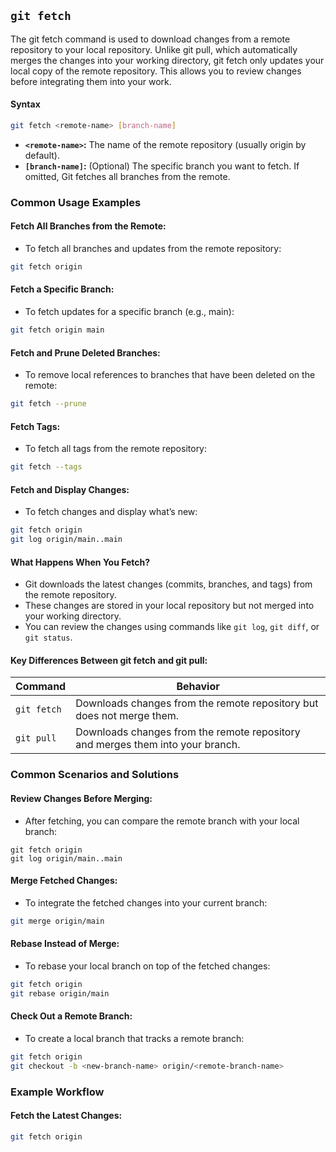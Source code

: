 ## `git fetch`

The git fetch command is used to download changes from a remote repository to your local repository. Unlike git pull, which automatically merges the changes into your working directory, git fetch only updates your local copy of the remote repository. This allows you to review changes before integrating them into your work.
#### Syntax
```bash
git fetch <remote-name> [branch-name]
```
- **`<remote-name>`:** The name of the remote repository (usually origin by default).
- **`[branch-name]`:** (Optional) The specific branch you want to fetch. If omitted, Git fetches all branches from the remote.
### Common Usage Examples
#### Fetch All Branches from the Remote:
- To fetch all branches and updates from the remote repository:
```bash
git fetch origin
```
#### Fetch a Specific Branch:
- To fetch updates for a specific branch (e.g., main):
```bash
git fetch origin main
```
#### Fetch and Prune Deleted Branches:
- To remove local references to branches that have been deleted on the remote:
```bash
git fetch --prune
```
#### Fetch Tags:
- To fetch all tags from the remote repository:
```bash
git fetch --tags
```
#### Fetch and Display Changes:
- To fetch changes and display what’s new:
```bash
git fetch origin
git log origin/main..main
```
#### What Happens When You Fetch?
- Git downloads the latest changes (commits, branches, and tags) from the remote repository.
- These changes are stored in your local repository but not merged into your working directory.
- You can review the changes using commands like `git log`, `git diff`, or `git status`.
#### Key Differences Between git fetch and git pull:
| Command | Behavior |
|-----------|-------------|
| `git fetch` | Downloads changes from the remote repository but does not merge them. |
| `git pull` | Downloads changes from the remote repository and merges them into your branch. |
### Common Scenarios and Solutions
#### Review Changes Before Merging:
- After fetching, you can compare the remote branch with your local branch:
```bash=
git fetch origin
git log origin/main..main
```
#### Merge Fetched Changes:
- To integrate the fetched changes into your current branch:
```bash
git merge origin/main
```
#### Rebase Instead of Merge:
- To rebase your local branch on top of the fetched changes:
```bash
git fetch origin
git rebase origin/main
```
#### Check Out a Remote Branch:
- To create a local branch that tracks a remote branch:
```bash
git fetch origin
git checkout -b <new-branch-name> origin/<remote-branch-name>
```
### Example Workflow
#### Fetch the Latest Changes:
```bash
git fetch origin
```
